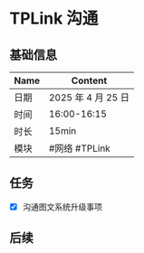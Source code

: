 # TPLink 沟通

## 基础信息

| Name | Content            |
| ---- | ------------------ |
| 日期 | 2025 年 4 月 25 日 |
| 时间 | 16:00-16:15        |
| 时长 | 15min              |
| 模块 | #网络 #TPLink      |

## 任务

- [x] 沟通图文系统升级事项

## 后续
